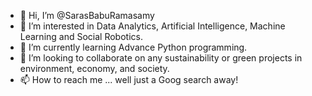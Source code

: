 - 👋 Hi, I’m @SarasBabuRamasamy
- 👀 I’m interested in Data Analytics, Artificial Intelligence, Machine Learning and Social Robotics.
- 🌱 I’m currently learning Advance Python programming.
- 💞️ I’m looking to collaborate on any sustainability or green projects in environment, economy, and society.
- 📫 How to reach me ... well just a Goog search away!

<!---
SarasBabuRamasamy/SarasBabuRamasamy is a ✨ special ✨ repository because its `README.md` (this file) appears on your GitHub profile.
You can click the Preview link to take a look at your changes.
--->

